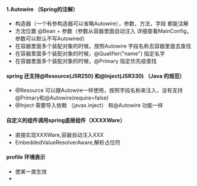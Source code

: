 #### 1.Autowire （Spring的注解）

- 构造器（一个有参构造器可以省略Autowire），参数，方法，字段 都能注解
- 方法位置 @Bean + 参数（参数从容器里面自动注入 详细查看MainConfig，参数可以默认不写Autowired）
- 在容器里面多个装配对象的时候，按照Autowire 字段名称去容器里面去查找
- 在容器里面多个装配对象的时候，@Qualifier("name") 指定名字
- 在容器里面多个装配对象的时候，@Primary 指定优先级查找

#### spring 还支持@Resource(JSR250) 和@Inject(JSR330) （Java 的规范）

- @Resource 可以跟Autowire一样使用，按照字段名称来注入，没有支持@Primary和@Autowire(require=false)
- @Inject 需要导入依赖 （javax.inject） 和@Autowire 功能一样


#### 自定义的组件调用spring底层组件（XXXXWare）
- 直接实现XXXWare,容器自动注入XXX
- EmbeddedValueResolverAware,解析占位符

#### profile 环境表示
- 使某一类生效 
- 
